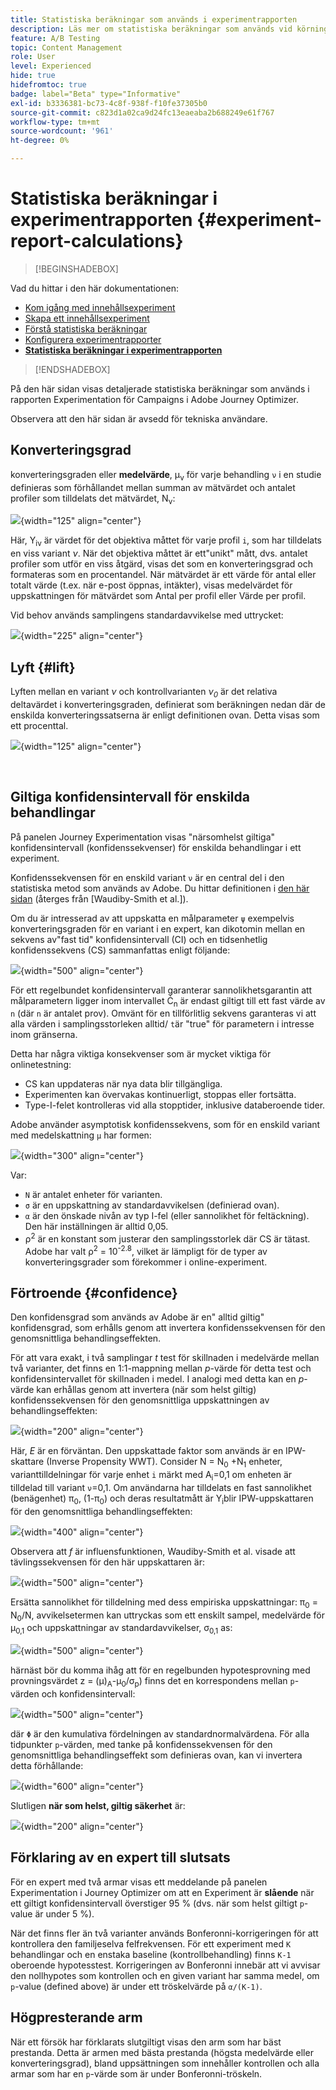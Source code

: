```yaml
---
title: Statistiska beräkningar som används i experimentrapporten
description: Läs mer om statistiska beräkningar som används vid körning av experimentrapporter
feature: A/B Testing
topic: Content Management
role: User
level: Experienced
hide: true
hidefromtoc: true
badge: label="Beta" type="Informative"
exl-id: b3336381-bc73-4c8f-938f-f10fe37305b0
source-git-commit: c823d1a02ca9d24fc13eaeaba2b688249e61f767
workflow-type: tm+mt
source-wordcount: '961'
ht-degree: 0%

---
```


# Statistiska beräkningar i experimentrapporten {#experiment-report-calculations}

>[!BEGINSHADEBOX]

Vad du hittar i den här dokumentationen:

* [Kom igång med innehållsexperiment](get-started-experiment.md)
* [Skapa ett innehållsexperiment](content-experiment.md)
* [Förstå statistiska beräkningar](experiment-calculations.md)
* [Konfigurera experimentrapporter](reporting-configuration.md)
* **[Statistiska beräkningar i experimentrapporten](experiment-report-calculations.md)**

>[!ENDSHADEBOX]

På den här sidan visas detaljerade statistiska beräkningar som används i rapporten Experimentation för Campaigns i Adobe Journey Optimizer.

Observera att den här sidan är avsedd för tekniska användare.

## Konverteringsgrad

konverteringsgraden eller **medelvärde**, μ<sub>ν</sub> för varje behandling `ν` i en studie definieras som förhållandet mellan summan av mätvärdet och antalet profiler som tilldelats det mätvärdet, N<sub>ν</sub>:

![](assets/statistical_1.png){width="125" align="center"}

Här, Y<sub>iν</sub> är värdet för det objektiva måttet för varje profil `i`, som har tilldelats en viss variant *ν*. När det objektiva måttet är ett&quot;unikt&quot; mått, dvs. antalet profiler som utför en viss åtgärd, visas det som en konverteringsgrad och formateras som en procentandel. När mätvärdet är ett värde för antal eller totalt värde (t.ex. när e-post öppnas, intäkter), visas medelvärdet för uppskattningen för mätvärdet som Antal per profil eller Värde per profil.

Vid behov används samplingens standardavvikelse med uttrycket:

![](assets/statistical_2.png){width="225" align="center"}

## Lyft {#lift}

Lyften mellan en variant  *ν* och kontrollvarianten  *ν<sub>0</sub>* är det relativa deltavärdet i konverteringsgraden, definierat som beräkningen nedan där de enskilda konverteringssatserna är enligt definitionen ovan. Detta visas som ett procenttal.

![](assets/statistical_3.png){width="125" align="center"}

</br>

## Giltiga konfidensintervall för enskilda behandlingar

På panelen Journey Experimentation visas &quot;närsomhelst giltiga&quot; konfidensintervall (konfidenssekvenser) för enskilda behandlingar i ett experiment.

Konfidenssekvensen för en enskild variant `ν` är en central del i den statistiska metod som används av Adobe. Du hittar definitionen i [den här sidan](https://doi.org/10.48550/arXiv.2103.06476) (återges från [Waudiby-Smith et al.]).

Om du är intresserad av att uppskatta en målparameter `ψ` exempelvis konverteringsgraden för en variant i en expert, kan dikotomin mellan en sekvens av&quot;fast tid&quot; konfidensintervall (CI) och en tidsenhetlig konfidenssekvens (CS) sammanfattas enligt följande:

![](assets/statistical_4.png){width="500" align="center"}

För ett regelbundet konfidensintervall garanterar sannolikhetsgarantin att målparametern ligger inom intervallet Ċ<sub>n</sub> är endast giltigt till ett fast värde av `n` (där `n` är antalet prov). Omvänt för en tillförlitlig sekvens garanteras vi att alla värden i samplingsstorleken alltid/ `t`är &quot;true&quot; för parametern i intresse inom gränserna.

Detta har några viktiga konsekvenser som är mycket viktiga för onlinetestning:

* CS kan uppdateras när nya data blir tillgängliga.
* Experimenten kan övervakas kontinuerligt, stoppas eller fortsätta.
* Type-I-felet kontrolleras vid alla stopptider, inklusive databeroende tider.

Adobe använder asymptotisk konfidenssekvens, som för en enskild variant med medelskattning `μ` har formen:

![](assets/statistical_5.png){width="300" align="center"}

Var:

* `N` är antalet enheter för varianten.
* `σ` är en uppskattning av standardavvikelsen (definierad ovan).
* `α` är den önskade nivån av typ I-fel (eller sannolikhet för feltäckning). Den här inställningen är alltid 0,05.
* ρ<sup>2</sup> är en konstant som justerar den samplingsstorlek där CS är tätast. Adobe har valt ρ<sup>2</sup> = 10<sup>-2.8</sup>, vilket är lämpligt för de typer av konverteringsgrader som förekommer i online-experiment.

## Förtroende {#confidence}

Den konfidensgrad som används av Adobe är en&quot; alltid giltig&quot; konfidensgrad, som erhålls genom att invertera konfidenssekvensen för den genomsnittliga behandlingseffekten.

För att vara exakt, i två samplingar *t* test för skillnaden i medelvärde mellan två varianter, det finns en 1:1-mappning mellan *p*-värde för detta test och konfidensintervallet för skillnaden i medel. I analogi med detta kan en *p*-värde kan erhållas genom att invertera (när som helst giltig) konfidenssekvensen för den genomsnittliga uppskattningen av behandlingseffekten:

![](assets/statistical_6.png){width="200" align="center"}

Här, *E* är en förväntan. Den uppskattade faktor som används är en IPW-skattare (Inverse Propensity WWT). Consider N = N<sub>0</sub> +N<sub>1</sub> enheter, varianttilldelningar för varje enhet `i` märkt med A<sub>i</sub>=0,1 om enheten är tilldelad till variant `ν`=0,1. Om användarna har tilldelats en fast sannolikhet (benägenhet) π<sub>0</sub>, (1-π<sub>0</sub>) och deras resultatmått är Y<sub>i</sub>blir IPW-uppskattaren för den genomsnittliga behandlingseffekten:

![](assets/statistical_12.png){width="400" align="center"}

Observera att *f* är influensfunktionen, Waudiby-Smith et al. visade att tävlingssekvensen för den här uppskattaren är:

![](assets/statistical_7.png){width="500" align="center"}

Ersätta sannolikhet för tilldelning med dess empiriska uppskattningar: π<sub>0</sub> = N<sub>0</sub>/N, avvikelsetermen kan uttryckas som ett enskilt sampel, medelvärde för μ<sub>0,1</sub> och uppskattningar av standardavvikelser, σ<sub>0,1</sub> as:

![](assets/statistical_8.png){width="500" align="center"}

härnäst bör du komma ihåg att för en regelbunden hypotesprovning med provningsvärdet z = (μ)<sub>A</sub>-μ<sub>0</sub>/σ<sub>p</sub>) finns det en korrespondens mellan `p`-värden och konfidensintervall:

![](assets/statistical_9.png){width="500" align="center"}

där `Φ` är den kumulativa fördelningen av standardnormalvärdena. För alla tidpunkter `p`-värden, med tanke på konfidenssekvensen för den genomsnittliga behandlingseffekt som definieras ovan, kan vi invertera detta förhållande:

![](assets/statistical_10.png){width="600" align="center"}

Slutligen **när som helst, giltig säkerhet** är:

![](assets/statistical_11.png){width="200" align="center"}

## Förklaring av en expert till slutsats

För en expert med två armar visas ett meddelande på panelen Experimentation i Journey Optimizer om att en Experiment är **slående** när ett giltigt konfidensintervall överstiger 95 % (dvs. när som helst giltigt `p`-value är under 5 %).

När det finns fler än två varianter används Bonferonni-korrigeringen för att kontrollera den familjeselva felfrekvensen. För ett experiment med `K` behandlingar och en enstaka baseline (kontrollbehandling) finns `K-1` oberoende hypotesstest. Korrigeringen av Bonferonni innebär att vi avvisar den nollhypotes som kontrollen och en given variant har samma medel, om `p`-value (defined above) är under ett tröskelvärde på `α/(K-1)`.

## Högpresterande arm

När ett försök har förklarats slutgiltigt visas den arm som har bäst prestanda. Detta är armen med bästa prestanda (högsta medelvärde eller konverteringsgrad), bland uppsättningen som innehåller kontrollen och alla armar som har en `p`-värde som är under Bonferonni-tröskeln.
